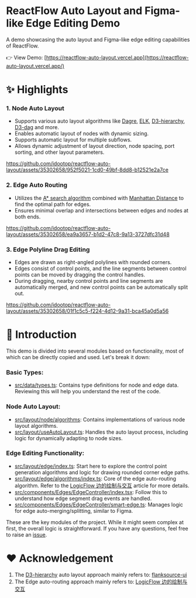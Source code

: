 # ReactFlow Auto Layout and Figma-like Edge Editing Demo

A demo showcasing the auto layout and Figma-like edge editing capabilities of ReactFlow.

👉 View Demo: [https://reactflow-auto-layout.vercel.app](https://reactflow-auto-layout.vercel.app/)

# ✨ Highlights

### 1. Node Auto Layout

- Supports various auto layout algorithms like [Dagre](https://github.com/dagrejs/dagre), [ELK](https://github.com/kieler/elkjs), [D3-hierarchy](https://github.com/d3/d3-hierarchy), [D3-dag](https://github.com/erikbrinkman/d3-dag) and more.
- Enables automatic layout of nodes with dynamic sizing.
- Supports automatic layout for multiple subflows.
- Allows dynamic adjustment of layout direction, node spacing, port sorting, and other layout parameters.

https://github.com/idootop/reactflow-auto-layout/assets/35302658/952f5021-1cd0-49bf-8dd8-b12521e2a7ce

### 2. Edge Auto Routing

- Utilizes the [A\* search algorithm](https://en.wikipedia.org/wiki/A*_search_algorithm) combined with [Manhattan Distance](https://simple.wikipedia.org/wiki/Manhattan_distance) to find the optimal path for edges.
- Ensures minimal overlap and intersections between edges and nodes at both ends.

https://github.com/idootop/reactflow-auto-layout/assets/35302658/ea9a3657-b1d2-47c8-9a13-3727dfc31d48

### 3. Edge Polyline Drag Editing

- Edges are drawn as right-angled polylines with rounded corners.
- Edges consist of control points, and the line segments between control points can be moved by dragging the control handles.
- During dragging, nearby control points and line segments are automatically merged, and new control points can be automatically split out.

https://github.com/idootop/reactflow-auto-layout/assets/35302658/01f1c5c5-f224-4d12-9a31-bca45a0d5a56

# 🌲 Introduction

This demo is divided into several modules based on functionality, most of which can be directly copied and used. Let's break it down:

### Basic Types:

- [src/data/types.ts](./src/data/types.ts): Contains type definitions for node and edge data. Reviewing this will help you understand the rest of the code.

### Node Auto Layout:

- [src/layout/node/algorithms](./src/layout/node/algorithms): Contains implementations of various node layout algorithms.
- [src/layout/useAutoLayout.ts](./src/layout/useAutoLayout.ts): Handles the auto layout process, including logic for dynamically adapting to node sizes.

### Edge Editing Functionality:

- [src/layout/edge/index.ts](./src/layout/edge/index.ts): Start here to explore the control point generation algorithms and logic for drawing rounded corner edge paths.
- [src/layout/edge/algorithms/index.ts](./src/layout/edge/algorithms/index.ts): Core of the edge auto-routing algorithm. Refer to the [LogicFlow 边的绘制与交互](https://juejin.cn/post/6942727734518874142) article for more details.
- [src/components/Edges/EdgeController/index.tsx](./src/components/Edges/EdgeController/index.tsx): Follow this to understand how edge segment drag events are handled.
- [src/components/Edges/EdgeController/smart-edge.ts](./src/components/Edges/EdgeController/smart-edge.ts): Manages logic for edge auto-merging/splitting, similar to Figma.

These are the key modules of the project. While it might seem complex at first, the overall logic is straightforward. If you have any questions, feel free to raise an [issue](https://github.com/idootop/reactflow-auto-layout/issues).

# ❤️ Acknowledgement

1. The [D3-hierarchy](https://github.com/d3/d3-hierarchy) auto layout approach mainly refers to: [flanksource-ui](https://github.com/flanksource/flanksource-ui/blob/75b35591d3bbc7d446fa326d0ca7536790f38d88/src/ui/Graphs/Layouts/algorithms/d3-hierarchy.ts)
2. The Edge auto-routing approach mainly refers to: [LogicFlow 边的绘制与交互](https://juejin.cn/post/6942727734518874142)
